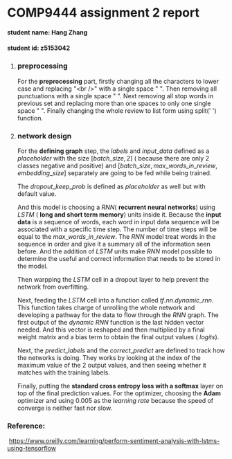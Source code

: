 # COMP9444 assignment 2 report

#### student name: Hang Zhang  

#### student id: z5153042

1. ### preprocessing

   For the **preprocessing** part, firstly changing all the characters to lower case and replacing "\<br />" with a single space " ". Then removing all punctuations with a single space " ". Next removing all stop words in previous set and replacing more than one spaces to only one single space " ". Finally changing the whole review to list form using split(' ') function.

2. ### network design

   For the **defining graph** step, the $labels$ and $input\_data$ defined as a $placeholder$ with the size $[batch\_size, 2]$ ( because there are only 2 classes negative and positive) and $[batch\_size, max\_words\_in\_review, embedding\_size]$ separately are going to be fed while being trained.

   The $dropout\_keep\_prob$ is defined as $placeholder$ as well but with default value.

   And this model is choosing a $RNN$( **recurrent neural networks**) using $LSTM$ ( **long and short term memory**) units inside it. Because the **input data** is a sequence of words, each word in input data sequence will be associated with a specific time step. The number of time steps will be equal to the $max\_words\_in\_review$. The $RNN$ model treat words in the sequence in order and give it a summary all of the information seen before. And the addition of $LSTM$ units make $RNN$ model possible to determine the useful and correct information that needs to be stored in the model. 

   Then warpping the $LSTM$ cell in a dropout layer to help prevent the network from overfitting.

   Next, feeding the $LSTM$ cell into a function called $tf.nn.dynamic\_rnn$. This function takes charge of unrolling the whole network and developing a pathway for the data to flow through the $RNN$ graph. The first output of the $dynamic\ RNN$ function is the last hidden vector needed. And this vector is reshaped and then multiplied by a final weight matrix and a bias term to obtain the final output values ( $logits$).

   Next, the $predict\_labels$ and the $correct\_predict$ are defined to track how the networks is doing. They works by looking at the index of the maximum value of the 2 output values, and then seeing whether it matches with the training labels.

   Finally, putting the **standard cross entropy loss with a softmax** layer on top of the final prediction values. For the optimizer, choosing the **Adam** optimizer and using $0.005$ as the $learning\ rate$ because the speed of converge is neither fast nor slow.



### Reference: 

​	https://www.oreilly.com/learning/perform-sentiment-analysis-with-lstms-using-tensorflow